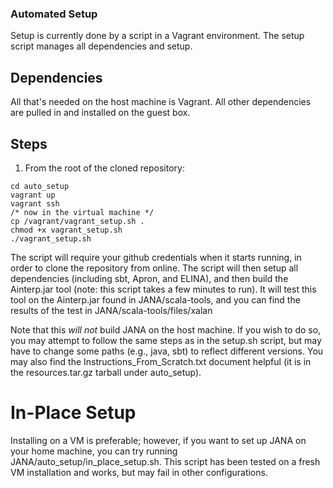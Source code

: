 ### Automated Setup

Setup is currently done by a script in a Vagrant environment. The setup script manages all dependencies and setup.

## Dependencies

All that's needed on the host machine is Vagrant. All other dependencies are pulled in and installed on the guest box.

## Steps

1. From the root of the cloned repository:

```
cd auto_setup
vagrant up
vagrant ssh
/* now in the virtual machine */
cp /vagrant/vagrant_setup.sh .
chmod +x vagrant_setup.sh
./vagrant_setup.sh
```

The script will require your github credentials when it starts running, in order to clone the repository from online. The script will then setup all dependencies (including sbt, Apron, and ELINA), and then build the Ainterp.jar tool (note: this script takes a few minutes to run). It will test this tool on the Ainterp.jar found in JANA/scala-tools, and you can find the results of the test in JANA/scala-tools/files/xalan

Note that this *will not* build JANA on the host machine. If you wish to do so, you may attempt to follow the same steps as in the setup.sh script, but may have to change some paths (e.g., java, sbt) to reflect different versions. You may also find the Instructions_From_Scratch.txt document helpful (it is in the resources.tar.gz tarball under auto_setup).

# In-Place Setup

Installing on a VM is preferable; however, if you want to set up JANA on your home machine, you can try running JANA/auto_setup/in_place_setup.sh. This script has been tested on a fresh VM installation and works, but may fail in other configurations.

